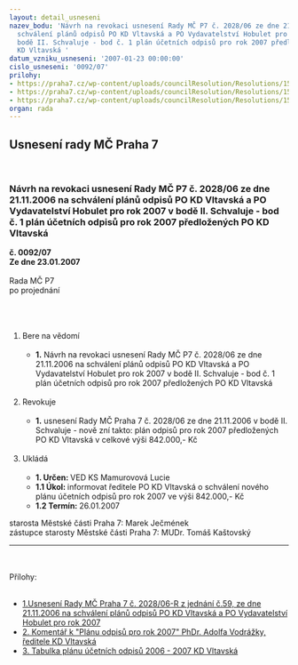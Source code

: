 ```yaml
---
layout: detail_usneseni
nazev_bodu: 'Návrh na revokaci usnesení Rady MČ P7 č. 2028/06 ze dne 21.11.2006 na
  schválení plánů odpisů PO KD Vltavská a PO Vydavatelství Hobulet pro rok 2007 v
  bodě II. Schvaluje - bod č. 1 plán účetních odpisů pro rok 2007 předložených PO
  KD Vltavská '
datum_vzniku_usneseni: '2007-01-23 00:00:00'
cislo_usneseni: '0092/07'
prilohy:
- https://praha7.cz/wp-content/uploads/councilResolution/Resolutions/15799/4-usnesen%c3%ad_odpisy.doc
- https://praha7.cz/wp-content/uploads/councilResolution/Resolutions/15799/4-odpisy_kd.jpg
- https://praha7.cz/wp-content/uploads/councilResolution/Resolutions/15799/4-tabulka_odpis%c5%af_kd_001.jpg
organ: rada
---
```

<div id="ucUsn_pList" class="usn">
	<span><h2>Usnesení rady MČ Praha 7 </h2>
<br></span><div class="standBody">
<span><h3>Návrh na revokaci usnesení Rady MČ P7 č. 2028/06 ze dne 21.11.2006 na schválení plánů odpisů PO KD Vltavská a PO Vydavatelství Hobulet pro rok 2007 v bodě II. Schvaluje - bod č. 1 plán účetních odpisů pro rok 2007 předložených PO KD Vltavská </h3></span><div class="center">
		<strong>č. 0092/07</strong><br>
	</div>
<div class="center">
		<strong>Ze dne 23.01.2007</strong><br><br>
	</div>Rada MČ P7<br>po projednání<br><br><br><ol>
<br><li>Bere na vědomí<br><ul>
<br><li>
<strong>1.</strong> Návrh na revokaci usnesení Rady MČ P7 č. 2028/06 ze dne 21.11.2006 na schválení plánů odpisů PO KD Vltavská a PO Vydavatelství Hobulet pro rok 2007 v bodě II. Schvaluje - bod č. 1 plán účetních odpisů pro rok 2007 předložených PO KD Vltavská </li>
</ul>
<br>
</li>
<li>Revokuje<br><ul>
<br><li>
<strong>1.</strong> usnesení Rady MČ Praha 7 č. 2028/06 ze dne 21.11.2006 v bodě II. Schvaluje - nově zní takto: plán odpisů pro rok 2007 předložených PO KD Vltavská v celkové výši 842.000,- Kč</li>
</ul>
<br>
</li>
<li>Ukládá<br><ul>
<br><li>
<strong>1. Určen: </strong>VED KS Mamurovová Lucie<br>
</li>
<li>
<strong>1.1 Úkol: </strong>informovat ředitele PO KD Vltavská o schválení nového plánu účetních odpisů pro rok 2007 ve výši 842.000,- Kč<br>
</li>
<li>
<strong>1.2 Termín: </strong>26.01.2007</li>
</ul>
</li>
</ol>starosta Městské části Praha 7: Marek Ječmének<br>zástupce starosty Městské části Praha 7: MUDr. Tomáš Kaštovský <br><hr>
<br><br>Přílohy: <br><ul>
<br><li>
<a href="/zdroj.aspx?typ=4&amp;id=11231&amp;sh=486312222" target="_blank" title="soubor (.doc 27 kb)-nové okno">1.Usnesení Rady MČ Praha 7 č. 2028/06-R z jednání č.59, ze dne 21.11.2006 na schválení plánů odpisů PO KD Vltavská a PO Vydavatelství Hobulet pro rok 2007</a> <br>
</li>
<li>
<a href="/zdroj.aspx?typ=4&amp;id=11232&amp;sh=-230212962" target="_blank" title="soubor (.jpg 119,7 kb)-nové okno">2. Komentář k "Plánu odpisů pro rok 2007" PhDr. Adolfa Vodrážky, ředitele KD Vltavská</a> <br>
</li>
<li>
<a href="/zdroj.aspx?typ=4&amp;id=11233&amp;sh=-1158212066" target="_blank" title="soubor (.jpg 254,6 kb)-nové okno">3. Tabulka plánu účetních odpisů 2006 - 2007 KD Vltavská</a> </li>
</ul>
</div>
</div>